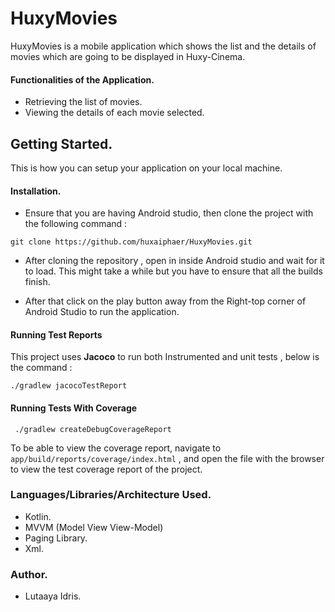 # HuxyMovies

HuxyMovies is a mobile application which shows the list and the details of movies which are going to be displayed in Huxy-Cinema.

#### Functionalities of the Application. 
* Retrieving the list of movies.
* Viewing the details of each movie selected.

## Getting Started.

This is how you can setup your application on your local machine.

#### Installation.

 * Ensure that you are having Android studio, then clone the project with the following command :
 
```
git clone https://github.com/huxaiphaer/HuxyMovies.git
```
* After cloning the repository , open in inside Android studio and wait for it to load. This might take a while but you have to ensure that all the builds finish.

* After that click on the play button away from the Right-top corner of Android Studio to run the application.

#### Running Test Reports

This project uses **Jacoco** to run both Instrumented and unit tests , below is the command :

```aidl
./gradlew jacocoTestReport

```

#### Running Tests With Coverage

```aidl
 ./gradlew createDebugCoverageReport

```

To be able to view the coverage report, navigate to `app/build/reports/coverage/index.html` , and open the file with the browser to view the test coverage report of the project.


### Languages/Libraries/Architecture Used.

* Kotlin.
* MVVM (Model View View-Model)
* Paging Library.
* Xml.

### Author.

* Lutaaya Idris.